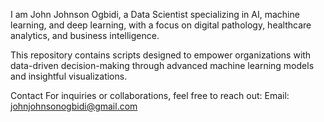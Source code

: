 I am John Johnson Ogbidi, a Data Scientist specializing in AI, machine learning, and deep learning, with a focus on digital pathology, healthcare analytics, and business intelligence.

This repository contains scripts designed to empower organizations with data-driven decision-making through advanced machine learning models and insightful visualizations.

Contact
For inquiries or collaborations, feel free to reach out:
Email: johnjohnsonogbidi@gmail.com






